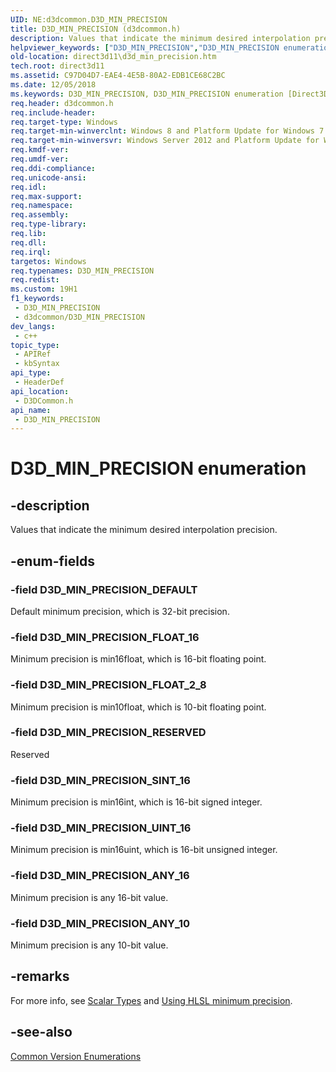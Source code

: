 ```yaml
---
UID: NE:d3dcommon.D3D_MIN_PRECISION
title: D3D_MIN_PRECISION (d3dcommon.h)
description: Values that indicate the minimum desired interpolation precision.
helpviewer_keywords: ["D3D_MIN_PRECISION","D3D_MIN_PRECISION enumeration [Direct3D 11]","D3D_MIN_PRECISION_ANY_10","D3D_MIN_PRECISION_ANY_16","D3D_MIN_PRECISION_DEFAULT","D3D_MIN_PRECISION_FLOAT_16","D3D_MIN_PRECISION_FLOAT_2_8","D3D_MIN_PRECISION_RESERVED","D3D_MIN_PRECISION_SINT_16","D3D_MIN_PRECISION_UINT_16","d3dcommon/D3D_MIN_PRECISION","d3dcommon/D3D_MIN_PRECISION_ANY_10","d3dcommon/D3D_MIN_PRECISION_ANY_16","d3dcommon/D3D_MIN_PRECISION_DEFAULT","d3dcommon/D3D_MIN_PRECISION_FLOAT_16","d3dcommon/D3D_MIN_PRECISION_FLOAT_2_8","d3dcommon/D3D_MIN_PRECISION_RESERVED","d3dcommon/D3D_MIN_PRECISION_SINT_16","d3dcommon/D3D_MIN_PRECISION_UINT_16","direct3d11.d3d_min_precision"]
old-location: direct3d11\d3d_min_precision.htm
tech.root: direct3d11
ms.assetid: C97D04D7-EAE4-4E5B-80A2-EDB1CE68C2BC
ms.date: 12/05/2018
ms.keywords: D3D_MIN_PRECISION, D3D_MIN_PRECISION enumeration [Direct3D 11], D3D_MIN_PRECISION_ANY_10, D3D_MIN_PRECISION_ANY_16, D3D_MIN_PRECISION_DEFAULT, D3D_MIN_PRECISION_FLOAT_16, D3D_MIN_PRECISION_FLOAT_2_8, D3D_MIN_PRECISION_RESERVED, D3D_MIN_PRECISION_SINT_16, D3D_MIN_PRECISION_UINT_16, d3dcommon/D3D_MIN_PRECISION, d3dcommon/D3D_MIN_PRECISION_ANY_10, d3dcommon/D3D_MIN_PRECISION_ANY_16, d3dcommon/D3D_MIN_PRECISION_DEFAULT, d3dcommon/D3D_MIN_PRECISION_FLOAT_16, d3dcommon/D3D_MIN_PRECISION_FLOAT_2_8, d3dcommon/D3D_MIN_PRECISION_RESERVED, d3dcommon/D3D_MIN_PRECISION_SINT_16, d3dcommon/D3D_MIN_PRECISION_UINT_16, direct3d11.d3d_min_precision
req.header: d3dcommon.h
req.include-header: 
req.target-type: Windows
req.target-min-winverclnt: Windows 8 and Platform Update for Windows 7 [desktop apps \| UWP apps]
req.target-min-winversvr: Windows Server 2012 and Platform Update for Windows Server 2008 R2 [desktop apps \| UWP apps]
req.kmdf-ver: 
req.umdf-ver: 
req.ddi-compliance: 
req.unicode-ansi: 
req.idl: 
req.max-support: 
req.namespace: 
req.assembly: 
req.type-library: 
req.lib: 
req.dll: 
req.irql: 
targetos: Windows
req.typenames: D3D_MIN_PRECISION
req.redist: 
ms.custom: 19H1
f1_keywords:
 - D3D_MIN_PRECISION
 - d3dcommon/D3D_MIN_PRECISION
dev_langs:
 - c++
topic_type:
 - APIRef
 - kbSyntax
api_type:
 - HeaderDef
api_location:
 - D3DCommon.h
api_name:
 - D3D_MIN_PRECISION
---
```


# D3D_MIN_PRECISION enumeration


## -description

Values that indicate the minimum desired interpolation precision.

## -enum-fields

### -field D3D_MIN_PRECISION_DEFAULT

Default minimum precision, which is 32-bit precision.

### -field D3D_MIN_PRECISION_FLOAT_16

Minimum precision is min16float, which is 16-bit floating point.

### -field D3D_MIN_PRECISION_FLOAT_2_8

Minimum precision is min10float, which is 10-bit floating point.

### -field D3D_MIN_PRECISION_RESERVED

Reserved

### -field D3D_MIN_PRECISION_SINT_16

Minimum precision is min16int, which is 16-bit signed integer.

### -field D3D_MIN_PRECISION_UINT_16

Minimum precision is min16uint, which is 16-bit unsigned integer.

### -field D3D_MIN_PRECISION_ANY_16

Minimum precision is any 16-bit value.

### -field D3D_MIN_PRECISION_ANY_10

Minimum precision is any 10-bit value.

## -remarks

For more info, see <a href="/windows/desktop/direct3dhlsl/dx-graphics-hlsl-scalar">Scalar Types</a> and <a href="/windows/desktop/direct3dhlsl/using-hlsl-minimum-precision">Using HLSL minimum precision</a>.

## -see-also

<a href="/windows/desktop/direct3d11/d3d11-graphics-reference-d3d11-common-enumerations">Common Version Enumerations</a>